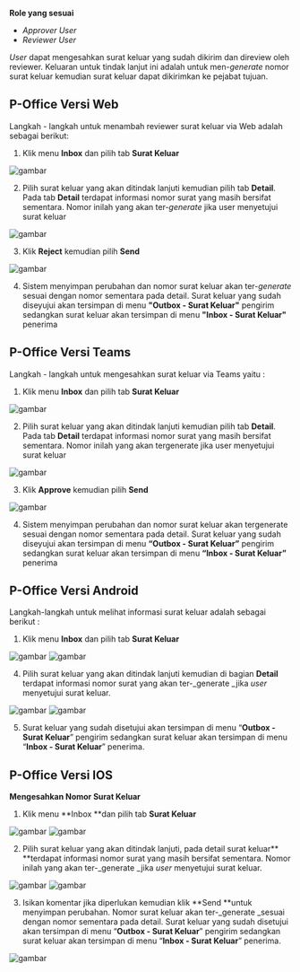 **Role yang sesuai**

- *Approver User*
- *Reviewer User*

*User* dapat mengesahkan surat keluar yang sudah dikirim dan direview oleh reviewer. Keluaran untuk tindak lanjut ini adalah untuk men-*generate* nomor surat keluar kemudian surat keluar dapat dikirimkan ke pejabat tujuan. 

## **P-Office Versi Web**

Langkah - langkah untuk menambah reviewer surat keluar via Web adalah sebagai berikut:

1. Klik menu **Inbox** dan pilih tab **Surat Keluar**

![gambar](SuratKeluar/SK_Web/SK52.png)

2. Pilih surat keluar yang akan ditindak lanjuti kemudian pilih tab **Detail**. Pada tab **Detail** terdapat informasi nomor surat yang masih bersifat sementara. Nomor inilah yang akan ter-*generate* jika user menyetujui surat keluar

![gambar](SuratKeluar/SK_Web/SK53.png)

3. Klik **Reject** kemudian pilih **Send**

![gambar](SuratKeluar/SK_Web/SK54.png)

4. Sistem menyimpan perubahan dan nomor surat keluar akan ter-*generate* sesuai dengan nomor sementara pada detail. Surat keluar yang sudah diseyujui akan tersimpan di menu **"Outbox - Surat Keluar"** pengirim sedangkan surat keluar akan tersimpan di menu **"Inbox - Surat Keluar"** penerima

## **P-Office Versi Teams**


Langkah - langkah untuk mengesahkan surat keluar via Teams yaitu :

 1. Klik menu **Inbox** dan pilih tab **Surat Keluar**

 ![gambar](SuratKeluar/SK_Teams/SK54.png)

 2. Pilih surat keluar yang akan ditindak lanjuti kemudian pilih tab **Detail**. Pada tab **Detail** terdapat informasi nomor surat yang masih bersifat sementara. Nomor inilah yang akan tergenerate jika user menyetujui surat keluar
 
 ![gambar](SuratKeluar/SK_Teams/SK55.png)

 3. Klik **Approve** kemudian pilih **Send**
 
 ![gambar](SuratKeluar/SK_Teams/SK56.png)

 4.  Sistem menyimpan perubahan dan nomor surat keluar akan tergenerate sesuai dengan nomor sementara pada detail. Surat keluar yang sudah diseyujui akan tersimpan di menu **“Outbox - Surat Keluar”** pengirim sedangkan surat keluar akan tersimpan di menu **“Inbox - Surat Keluar”** penerima

## **P-Office Versi Android**

Langkah-langkah untuk melihat informasi surat keluar adalah sebagai berikut :

1. Klik menu **Inbox** dan pilih tab **Surat Keluar**

![gambar](SuratKeluar/SK_Android/NomorSK/A01.jpg) ![gambar](SuratKeluar/SK_Android/NomorSK/A02.jpg)

4. Pilih surat keluar yang akan ditindak lanjuti kemudian di bagian **Detail** terdapat informasi nomor surat yang akan ter-_generate _jika _user_ menyetujui surat keluar.

![gambar](SuratKeluar/SK_Android/NomorSK/A03.jpg) ![gambar](SuratKeluar/SK_Android/NomorSK/A04.jpg)

5. Surat keluar yang sudah disetujui akan tersimpan di menu “**Outbox - Surat Keluar**” pengirim sedangkan surat keluar akan tersimpan di menu “**Inbox - Surat Keluar**” penerima.



## **P-Office Versi IOS**

**Mengesahkan Nomor Surat Keluar**

1.	Klik menu **Inbox **dan pilih tab **Surat Keluar**

![gambar](SuratKeluar/SK_IOS/SK-61.png)
![gambar](SuratKeluar/SK_IOS/SK-62.png)

2.	Pilih surat keluar yang akan ditindak lanjuti, pada detail surat keluar** **terdapat informasi nomor surat yang masih bersifat sementara. Nomor inilah yang akan ter-_generate _jika _user_ menyetujui surat keluar.

![gambar](SuratKeluar/SK_IOS/SK-47.png)
![gambar](SuratKeluar/SK_IOS/SK-48.png)

3.	Isikan komentar jika diperlukan kemudian klik **Send **untuk menyimpan perubahan. Nomor surat keluar akan ter-_generate _sesuai dengan nomor sementara pada detail. Surat keluar yang sudah disetujui akan tersimpan di menu “**Outbox - Surat Keluar**” pengirim sedangkan surat keluar akan tersimpan di menu “**Inbox - Surat Keluar**” penerima.

![gambar](SuratKeluar/SK_IOS/SK-49.png)